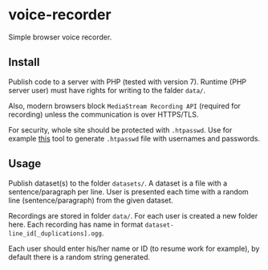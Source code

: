 # voice-recorder
Simple browser voice recorder.

## Install
Publish code to a server with PHP (tested with version 7). Runtime (PHP server user) must have rights for writing to the falder `data/`. 

Also, modern browsers block `MediaStream Recording API` (required for recording) unless the communication is over HTTPS/TLS.

For security, whole site should be protected with `.htpasswd`. Use for example [this](https://www.web2generators.com/apache-tools/htpasswd-generator) tool to generate `.htpasswd` file with usernames and passwords.

## Usage
Publish dataset(s) to the folder `datasets/`. A dataset is a file with a sentence/paragraph per line. User is presented each time with a random line (sentence/paragraph) from the given dataset.

Recordings are stored in folder `data/`. For each user is created a new folder here. Each recording has name in format `dataset-line_id[_duplications].ogg`.

Each user should enter his/her name or ID (to resume work for example), by default there is a random string generated.